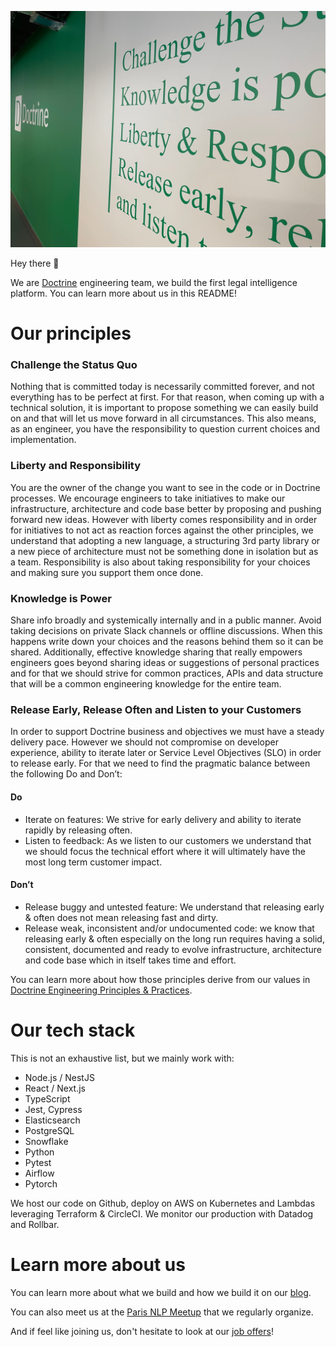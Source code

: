 ![Our Wall](/profile/Wall.jpg)

Hey there 👋

We are [Doctrine](https://www.doctrine.fr) engineering team, we build the first legal intelligence platform. You can learn more about us in this README!

# Our principles

### Challenge the Status Quo

Nothing that is committed today is necessarily committed forever, and not everything has to be perfect at first. For that reason, when coming up with a technical solution, it is important to propose something we can easily build on and that will let us move forward in all circumstances.
This also means, as an engineer, you have the responsibility to question current choices and implementation.

### Liberty and Responsibility

You are the owner of the change you want to see in the code or in Doctrine processes. We encourage engineers to take initiatives to make our infrastructure, architecture and code base better by proposing and pushing forward new ideas. However with liberty comes responsibility and in order for initiatives to not act as reaction forces against the other principles, we understand that adopting a new language, a structuring 3rd party library or a new piece of architecture must not be something done in isolation but as a team. Responsibility is also about taking responsibility for your choices and making sure you support them once done.

### Knowledge is Power

Share info broadly and systemically internally and in a public manner. Avoid taking decisions on private Slack channels or offline discussions. When this happens write down your choices and the reasons behind them so it can be shared.
Additionally, effective knowledge sharing that really empowers engineers goes beyond sharing ideas or suggestions of personal practices and for that we should strive for common practices, APIs and data structure that will be a common engineering knowledge for the entire team.

### Release Early, Release Often and Listen to your Customers

In order to support Doctrine business and objectives we must have a steady delivery pace. However we should not compromise on developer experience, ability to iterate later or Service Level Objectives (SLO) in order to release early. For that we need to find the pragmatic balance between the following Do and Don’t:

#### Do

- Iterate on features: We strive for early delivery and ability to iterate rapidly by releasing often.
- Listen to feedback: As we listen to our customers we understand that we should focus the technical effort where it will ultimately have the most long term customer impact.

#### Don’t

- Release buggy and untested feature: We understand that releasing early & often does not mean releasing fast and dirty.
- Release weak, inconsistent and/or undocumented code: we know that releasing early & often especially on the long run requires having a solid, consistent, documented and ready to evolve infrastructure, architecture and code base which in itself takes time and effort.

You can learn more about how those principles derive from our values in [Doctrine Engineering Principles & Practices](https://medium.com/doctrine/doctrine-engineering-principles-and-practices-7faab666fac9).

# Our tech stack

This is not an exhaustive list, but we mainly work with:

- Node.js / NestJS
- React / Next.js
- TypeScript
- Jest, Cypress
- Elasticsearch
- PostgreSQL
- Snowflake
- Python
- Pytest
- Airflow
- Pytorch

We host our code on Github, deploy on AWS on Kubernetes and Lambdas leveraging Terraform & CircleCI. We monitor our production with Datadog and Rollbar.

# Learn more about us

You can learn more about what we build and how we build it on our [blog](https://medium.com/doctrine/engineering/home).

You can also meet us at the [Paris NLP Meetup](https://www.meetup.com/fr-FR/Paris-NLP/) that we regularly organize.

And if feel like joining us, don't hesitate to look at our [job offers](https://www.doctrine.fr/recrutement)!
